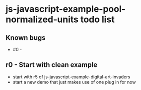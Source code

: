 # js-javascript-example-pool-normalized-units todo list

## Known bugs
* #0 - 


<!-- Maintenance -->

<!-- Additonal Features -->


<!-- MVP -->

## r0 - Start with clean example 
* start with r5 of js-javascript-example-digital-art-invaders
* start a new demo that just makes use of one plug in for now
